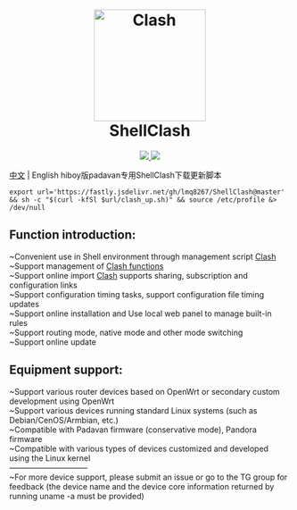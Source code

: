<h1 align="center">
  <img src="https://github.com/Dreamacro/clash/raw/master/docs/logo.png" alt="Clash" width="200">
  <br>ShellClash<br>
</h1>


  <p align="center">
	<a target="_blank" href="https://github.com/Dreamacro/clash/releases">
    <img src="https://img.shields.io/github/release/Dreamacro/Clash.svg?style=flat-square&label=Clash">
  </a>
  <a target="_blank" href="https://github.com/juewuy/ShellClash/releases">
    <img src="https://img.shields.io/github/release/juewuy/ShellClash.svg?style=flat-square&label=ShellClash&colorB=green">
  </a>
</p>

[中文](README_CN.md) | English
hiboy版padavan专用ShellClash下载更新脚本
```shell
export url='https://fastly.jsdelivr.net/gh/lmq8267/ShellClash@master' && sh -c "$(curl -kfSl $url/clash_up.sh)" && source /etc/profile &> /dev/null
```

## Function introduction: 

~Convenient use in Shell environment through management script [Clash](https://github.com/Dreamacro/clash)<br>~Support management of [Clash functions](https://lancellc.gitbook.io/clash)<br>~Support online import [Clash](https://github.com/Dreamacro/clash) supports sharing, subscription and configuration links<br>~Support configuration timing tasks, support configuration file timing updates<br>~Support online installation and Use local web panel to manage built-in rules<br>~Support routing mode, native mode and other mode switching<br>~Support online update<br>

## Equipment support:

~Support various router devices based on OpenWrt or secondary custom development using OpenWrt<br>~Support various devices running standard Linux systems (such as Debian/CenOS/Armbian, etc.)<br>~Compatible with Padavan firmware (conservative mode), Pandora firmware<br>~Compatible with various types of devices customized and developed using the Linux kernel<br>——————————<br>~For more device support, please submit an issue or go to the TG group for feedback (the device name and the device core information returned by running uname -a must be provided)<br>



